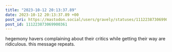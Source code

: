 ```yaml
---
title: "2023-10-12 20:13:37.89"
date: 2023-10-12 20:13:37.89 +00
post_uri: https://mastodon.social/users/gravely/statuses/111223873069900361
post_id: 111223873069900361
---
```

hegemony havers complaining about their critics while getting their way are ridiculous. this message repeats.


